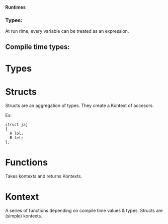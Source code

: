 #### Runtimes

### Types:

At run rime, every variable can be treated as an expression.

## Compile time types:

# Types

# Structs

Structs are an aggregation of types. They create a Kontext of accesors.

Ex:
```
struct jaj
{
  A lol;
  B lel;
};
```

# Functions

Takes kontexts and returns Kontexts.

# Kontext

A series of functions depending on compile time values & types.  Structs are (simple) kontexts.
